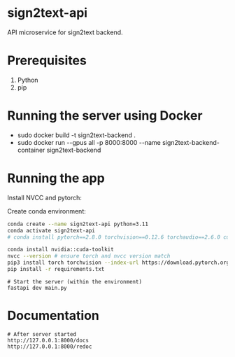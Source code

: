 # sign2text-api

API microservice for sign2text backend.

# Prerequisites

1. Python
2. pip

# Running the server using Docker

- sudo docker build -t sign2text-backend .
- sudo docker run --gpus all -p 8000:8000 --name sign2text-backend-container sign2text-backend

# Running the app

Install NVCC and pytorch:

Create conda environment:

```bash
conda create --name sign2text-api python=3.11
conda activate sign2text-api
# conda install pytorch==2.8.0 torchvision==0.12.6 torchaudio==2.6.0 cudatoolkit=12.6 -c pytorch -c conda-forge
```

```bash
conda install nvidia::cuda-toolkit
nvcc --version # ensure torch and nvcc version match
pip3 install torch torchvision --index-url https://download.pytorch.org/whl/cu129
pip install -r requirements.txt
```

```
# Start the server (within the environment)
fastapi dev main.py
```

# Documentation

```
# After server started
http://127.0.0.1:8000/docs
http://127.0.0.1:8000/redoc
```
